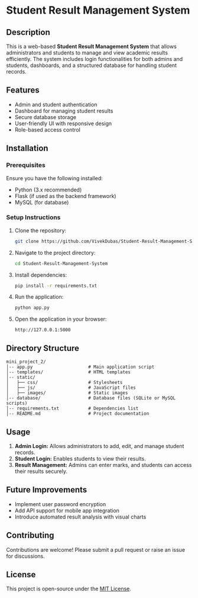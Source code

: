 # Student Result Management System

## Description
This is a web-based **Student Result Management System** that allows administrators and students to manage and view academic results efficiently. The system includes login functionalities for both admins and students, dashboards, and a structured database for handling student records.

## Features
- Admin and student authentication
- Dashboard for managing student results
- Secure database storage
- User-friendly UI with responsive design
- Role-based access control

## Installation
### Prerequisites
Ensure you have the following installed:
- Python (3.x recommended)
- Flask (if used as the backend framework)
- MySQL (for database)

### Setup Instructions
1. Clone the repository:
   ```sh
   git clone https://github.com/VivekDubas/Student-Result-Management-System.git
   ```
2. Navigate to the project directory:
   ```sh
   cd Student-Result-Management-System
   ```
3. Install dependencies:
   ```sh
   pip install -r requirements.txt
   ```
4. Run the application:
   ```sh
   python app.py
   ```
5. Open the application in your browser:
   ```
   http://127.0.0.1:5000
   ```

## Directory Structure
```
mini_project_2/
│-- app.py                     # Main application script
│-- templates/                 # HTML templates
│-- static/
│   ├── css/                   # Stylesheets
│   ├── js/                    # JavaScript files
│   ├── images/                # Static images
│-- database/                  # Database files (SQLite or MySQL scripts)
│-- requirements.txt           # Dependencies list
│-- README.md                  # Project documentation
```

## Usage
1. **Admin Login:** Allows administrators to add, edit, and manage student records.
2. **Student Login:** Enables students to view their results.
3. **Result Management:** Admins can enter marks, and students can access their results securely.

## Future Improvements
- Implement user password encryption
- Add API support for mobile app integration
- Introduce automated result analysis with visual charts

## Contributing
Contributions are welcome! Please submit a pull request or raise an issue for discussions.

## License
This project is open-source under the [MIT License](LICENSE).

